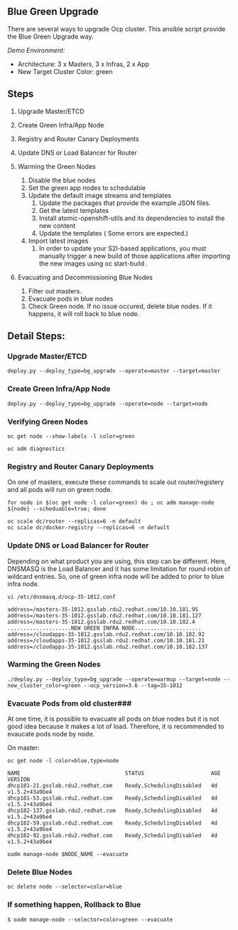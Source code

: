 Blue Green Upgrade
-----------------

There are several ways to upgrade Ocp cluster. This ansible script provide the Blue Green Upgrade way.

*Demo Environment:*
- Architecture: 3 x Masters, 3 x Infras, 2 x App 
- New Target Cluster Color: green


## Steps ##
1. Upgrade Master/ETCD
2. Create Green Infra/App Node
3. Registry and Router Canary Deployments
4. Update DNS or Load Balancer for Router
5. Warming the Green Nodes
   1. Disable the blue nodes 
   2. Set the green app nodes to schedulable 
   3. Update the default image streams and templates
      1. Update the packages that provide the example JSON files.
      2. Get the latest templates 
      3. Install atomic-openshift-utils and its dependencies to install the new content
      4. Update the templates ( Some errors are expected.)
   4. Import latest images
       1. In order to update your S2I-based applications, you must manually trigger a new build of those applications after importing the new images using oc start-build <app-name>.
  
6. Evacuating and Decommissioning Blue Nodes
   1. Filter out masters.
   2. Evacuate pods in blue nodes
   3. Check Green node. If no issue occured, delete blue nodes. If it happens, it will roll back to blue node.


## Detail Steps: ##

### Upgrade Master/ETCD ###

```
deploy.py --deploy_type=bg_upgrade --operate=master --target=master
```

### Create Green Infra/App Node ###

```
deploy.py --deploy_type=bg_upgrade --operate=node --target=node
```

### Verifying Green Nodes
```
oc get node --show-labels -l color=green

oc adm diagnostics
```


### Registry and Router Canary Deployments ###

On one of masters, execute these commands to scale out router/registery and all pods will run on green node.

```
for node in $(oc get node -l color=green) do ; oc adm manage-node ${node} --scheduable=true; done

oc scale dc/router --replicas=6 -n default 
oc scale dc/docker-registry --replicas=6 -n default 
```

### Update DNS or Load Balancer for Router ###
Depending on what product you are using, this step can be different. Here, DNSMASQ is the Load Balancer and it has some limitation for round robin of wildcard entries. So, one of green infra node will be added to prior to blue infra node.
```
vi /etc/dnsmasq.d/ocp-35-1012.conf

address=/masters-35-1012.gsslab.rdu2.redhat.com/10.10.181.95
address=/masters-35-1012.gsslab.rdu2.redhat.com/10.10.181.127
address=/masters-35-1012.gsslab.rdu2.redhat.com/10.10.182.4
....................NEW GREEN INFRA NODE.....................
address=/cloudapps-35-1012.gsslab.rdu2.redhat.com/10.10.182.92
address=/cloudapps-35-1012.gsslab.rdu2.redhat.com/10.10.181.21
address=/cloudapps-35-1012.gsslab.rdu2.redhat.com/10.10.182.137

```


### Warming the Green Nodes ###
```
./deploy.py --deploy_type=bg_upgrade --operate=warmup --target=node --new_cluster_color=green --ocp_version=3.6 --tag=35-1012
```

### Evacuate Pods from old cluster###
At one time, it is possible to evacuate all pods on blue nodes but it is not good idea because it makes a lot of load.
Therefore, it is recommended to evaucate pods node by node.

On master:
```
oc get node -l color=blue,type=node

NAME                                 STATUS                     AGE       VERSION
dhcp181-21.gsslab.rdu2.redhat.com    Ready,SchedulingDisabled   4d        v1.5.2+43a9be4
dhcp181-53.gsslab.rdu2.redhat.com    Ready,SchedulingDisabled   4d        v1.5.2+43a9be4
dhcp182-137.gsslab.rdu2.redhat.com   Ready,SchedulingDisabled   4d        v1.5.2+43a9be4
dhcp182-59.gsslab.rdu2.redhat.com    Ready,SchedulingDisabled   4d        v1.5.2+43a9be4
dhcp182-92.gsslab.rdu2.redhat.com    Ready,SchedulingDisabled   4d        v1.5.2+43a9be4

oadm manage-node $NODE_NAME --evacuate
```
### Delete Blue Nodes ###
```
oc delete node --selector=color=blue
```

### If something happen, Rollback to Blue ###
```
$ oadm manage-node --selector=color=green --evacuate
```

